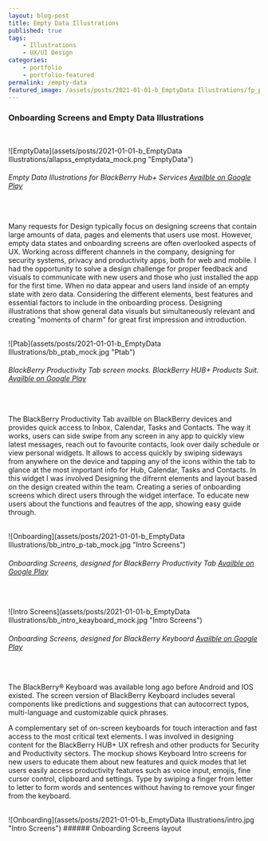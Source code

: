 ```yaml
---
layout: blog-post
title: Empty Data Illustrations
published: true
tags: 
    - Illustrations
    - UX/UI Design
categories:
    - portfolio
    - portfolio-featured
permalink: /empty-data
featured_image: /assets/posts/2021-01-01-b_EmptyData Illustrations/fp_ph_bberry_emptydata.png
---
```

### Onboarding Screens and Empty Data Illustrations
<br>

![EmptyData](assets/posts/2021-01-01-b_EmptyData Illustrations/allapss_emptydata_mock.png "EmptyData")
###### Empty Data Illustrations for BlackBerry Hub+ Services [Availble on Google Play](https://play.google.com/store/apps/details?id=com.blackberry.infrastructure)  
<br>

Many requests for Design typically focus on designing screens that contain large amounts of data, pages and elements that users use most. However, empty data states and onboarding screens are often overlooked aspects of UX. Working across different channels in the company, designing for security systems, privacy and productivity apps, both for web and mobile. I had the opportunity to solve a design challenge for proper feedback and visuals to communicate with new users and those who just installed the app for the first time. When no data appear and users land inside of an empty state with zero data. 
Considering the different elements, best features and essential factors to include in the onboarding process. 
Designing illustrations that show general data visuals but simultaneously relevant and creating "moments of charm" for great first impression and introduction.
<br>
<br>


![Ptab](assets/posts/2021-01-01-b_EmptyData Illustrations/bb_ptab_mock.jpg "Ptab")
###### BlackBerry Productivity Tab screen mocks. BlackBerry HUB+ Products Suit. [Availble on Google Play](https://play.google.com/store/apps/details?id=com.blackberry.productivityedge&hl=en_CA&gl=US)  
<br>

The BlackBerry Productivity Tab availble on BlackBerry devices and provides quick access to Inbox, Calendar, Tasks and Contacts.
The way it works, users can side swipe from any screen in any app to quickly view latest messages, reach out to favourite contacts, look over daily schedule or view personal widgets. It allows to access quickly by swiping sideways from anywhere on the device and tapping any of the icons within the tab to glance at the most important info for Hub, Calendar, Tasks and Contacts. In this widget I was involved Designing the difrernt elements and layout based on the design created within the team. 
Creating a series of onboarding screens which direct users through the widget interface. To educate new users about the functions and feautres of the app, showing easy guide through. 
<br>
<br>

![Onboarding](assets/posts/2021-01-01-b_EmptyData Illustrations/bb_intro_p-tab_mock.jpg "Intro Screens")

###### Onboarding Screens, designed for BlackBerry Productivity Tab [Availble on Google Play](https://play.google.com/store/apps/details?id=com.blackberry.productivityedge&hl=en_CA&gl=US)  
<br>

![Intro Screens](assets/posts/2021-01-01-b_EmptyData Illustrations/bb_intro_keayboard_mock.jpg "Intro Screens")

###### Onboarding Screens, designed for BlackBerry Keyboard [Availble on Google Play](https://play.google.com/store/apps/details?id=com.blackberry.keyboard&hl=en_CA&gl=US)  
<br>

The BlackBerry® Keyboard was available long ago before Android and IOS existed. The screen version of BlackBerry Keyboard includes several components like predictions and suggestions that can autocorrect typos, multi-language and customizable quick phrases.

A complementary set of on-screen keyboards for touch interaction and fast access to the most critical text elements. I was involved in designing content for the BlackBerry HUB+ UX refresh and other products for Security and Productivity sectors. The mockup shows Keyboard Intro screens for new users to educate them about new features and quick modes that let users easily access productivity features such as voice input, emojis, fine cursor control, clipboard and settings. Type by swiping a finger from letter to letter to form words and sentences without having to remove your finger from the keyboard.

<br>
![Onboarding](assets/posts/2021-01-01-b_EmptyData Illustrations/intro.jpg "Intro Screens")
###### Onboarding Screens layout  
<br> 







